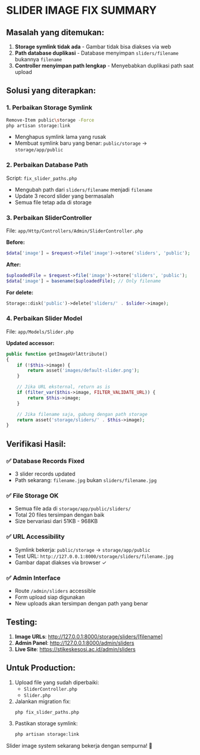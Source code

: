 # SLIDER IMAGE FIX SUMMARY

## Masalah yang ditemukan:
1. **Storage symlink tidak ada** - Gambar tidak bisa diakses via web
2. **Path database duplikasi** - Database menyimpan `sliders/filename` bukannya `filename`
3. **Controller menyimpan path lengkap** - Menyebabkan duplikasi path saat upload

## Solusi yang diterapkan:

### 1. Perbaikan Storage Symlink
```bash
Remove-Item public\storage -Force
php artisan storage:link
```
- Menghapus symlink lama yang rusak
- Membuat symlink baru yang benar: `public/storage` → `storage/app/public`

### 2. Perbaikan Database Path
Script: `fix_slider_paths.php`
- Mengubah path dari `sliders/filename` menjadi `filename`
- Update 3 record slider yang bermasalah
- Semua file tetap ada di storage

### 3. Perbaikan SliderController
File: `app/Http/Controllers/Admin/SliderController.php`

**Before:**
```php
$data['image'] = $request->file('image')->store('sliders', 'public');
```

**After:**
```php
$uploadedFile = $request->file('image')->store('sliders', 'public');
$data['image'] = basename($uploadedFile); // Only filename
```

**For delete:**
```php
Storage::disk('public')->delete('sliders/' . $slider->image);
```

### 4. Perbaikan Slider Model
File: `app/Models/Slider.php`

**Updated accessor:**
```php
public function getImageUrlAttribute()
{
    if (!$this->image) {
        return asset('images/default-slider.png');
    }

    // Jika URL eksternal, return as is
    if (filter_var($this->image, FILTER_VALIDATE_URL)) {
        return $this->image;
    }

    // Jika filename saja, gabung dengan path storage
    return asset('storage/sliders/' . $this->image);
}
```

## Verifikasi Hasil:

### ✅ Database Records Fixed
- 3 slider records updated
- Path sekarang: `filename.jpg` bukan `sliders/filename.jpg`

### ✅ File Storage OK
- Semua file ada di `storage/app/public/sliders/`
- Total 20 files tersimpan dengan baik
- Size bervariasi dari 51KB - 968KB

### ✅ URL Accessibility
- Symlink bekerja: `public/storage` → `storage/app/public`
- Test URL: `http://127.0.0.1:8000/storage/sliders/filename.jpg`
- Gambar dapat diakses via browser ✓

### ✅ Admin Interface
- Route `/admin/sliders` accessible
- Form upload siap digunakan
- New uploads akan tersimpan dengan path yang benar

## Testing:
1. **Image URLs**: http://127.0.0.1:8000/storage/sliders/[filename]
2. **Admin Panel**: http://127.0.0.1:8000/admin/sliders
3. **Live Site**: https://stikeskesosi.ac.id/admin/sliders

## Untuk Production:
1. Upload file yang sudah diperbaiki:
   - `SliderController.php`
   - `Slider.php`
2. Jalankan migration fix:
   ```bash
   php fix_slider_paths.php
   ```
3. Pastikan storage symlink:
   ```bash
   php artisan storage:link
   ```

Slider image system sekarang bekerja dengan sempurna! 🎉
